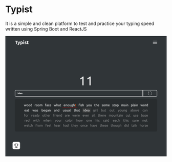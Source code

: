 # Typist
It is a simple and clean platform to test and practice your typing speed written using Spring Boot and ReactJS

![alt text](https://github.com/vitaliiPsl/typist/blob/main/preview.png?raw=true)
